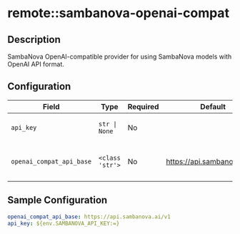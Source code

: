 # remote::sambanova-openai-compat

## Description

SambaNova OpenAI-compatible provider for using SambaNova models with OpenAI API format.

## Configuration

| Field | Type | Required | Default | Description |
|-------|------|----------|---------|-------------|
| `api_key` | `str \| None` | No |  | The SambaNova API key |
| `openai_compat_api_base` | `<class 'str'>` | No | https://api.sambanova.ai/v1 | The URL for the SambaNova API server |

## Sample Configuration

```yaml
openai_compat_api_base: https://api.sambanova.ai/v1
api_key: ${env.SAMBANOVA_API_KEY:=}

```

